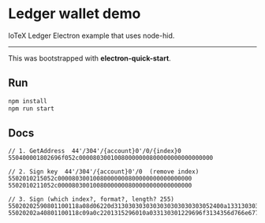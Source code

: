 # Ledger wallet demo

IoTeX Ledger Electron example that uses node-hid.

---

This was bootstrapped with **electron-quick-start**.

## Run

```bash
npm install
npm run start
```

## Docs


```
// 1. GetAddress  44'/304'/{account}0'/0/{index}0
550400001802696f052c00008030010080000000800000000000000000

// 2. Sign key  44'/304'/{account}0'/0  (remove index)
5502010215052c00008030010080000000800000000000000000
5502010211052c00008030010080000000800000000000000000

// 3. Sign (which index?, format?, length? 255)
55020202590801100118a08d06220d3130303030303030303030303052400a13313030303030303030303030303030303030301229696f313837777a703038766e686a6a706b79646e723937716c68386b683064706b6b797466616d386a
55020202a40801100118c09a0c2201315296010a033130301229696f3134356d766e677861736a70366473733878333877323864396c3772357766647638796c7277781a6400000000000000000000000000000000000000000000000000000000000000000000000000000000000000000000000000000000000000000000000000000000000000000000000000000000000000000000000000000000000000000000000000000000
```
